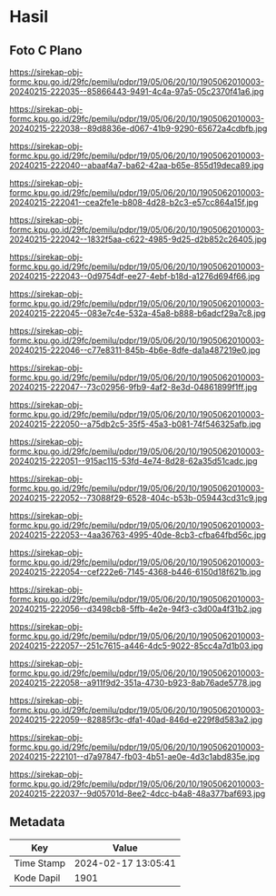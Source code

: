 # Hasil

## Foto C Plano

https://sirekap-obj-formc.kpu.go.id/29fc/pemilu/pdpr/19/05/06/20/10/1905062010003-20240215-222035--85866443-9491-4c4a-97a5-05c2370f41a6.jpg

https://sirekap-obj-formc.kpu.go.id/29fc/pemilu/pdpr/19/05/06/20/10/1905062010003-20240215-222038--89d8836e-d067-41b9-9290-65672a4cdbfb.jpg

https://sirekap-obj-formc.kpu.go.id/29fc/pemilu/pdpr/19/05/06/20/10/1905062010003-20240215-222040--abaaf4a7-ba62-42aa-b65e-855d19deca89.jpg

https://sirekap-obj-formc.kpu.go.id/29fc/pemilu/pdpr/19/05/06/20/10/1905062010003-20240215-222041--cea2fe1e-b808-4d28-b2c3-e57cc864a15f.jpg

https://sirekap-obj-formc.kpu.go.id/29fc/pemilu/pdpr/19/05/06/20/10/1905062010003-20240215-222042--1832f5aa-c622-4985-9d25-d2b852c26405.jpg

https://sirekap-obj-formc.kpu.go.id/29fc/pemilu/pdpr/19/05/06/20/10/1905062010003-20240215-222043--0d9754df-ee27-4ebf-b18d-a1276d694f66.jpg

https://sirekap-obj-formc.kpu.go.id/29fc/pemilu/pdpr/19/05/06/20/10/1905062010003-20240215-222045--083e7c4e-532a-45a8-b888-b6adcf29a7c8.jpg

https://sirekap-obj-formc.kpu.go.id/29fc/pemilu/pdpr/19/05/06/20/10/1905062010003-20240215-222046--c77e8311-845b-4b6e-8dfe-da1a487219e0.jpg

https://sirekap-obj-formc.kpu.go.id/29fc/pemilu/pdpr/19/05/06/20/10/1905062010003-20240215-222047--73c02956-9fb9-4af2-8e3d-04861899f1ff.jpg

https://sirekap-obj-formc.kpu.go.id/29fc/pemilu/pdpr/19/05/06/20/10/1905062010003-20240215-222050--a75db2c5-35f5-45a3-b081-74f546325afb.jpg

https://sirekap-obj-formc.kpu.go.id/29fc/pemilu/pdpr/19/05/06/20/10/1905062010003-20240215-222051--915ac115-53fd-4e74-8d28-62a35d51cadc.jpg

https://sirekap-obj-formc.kpu.go.id/29fc/pemilu/pdpr/19/05/06/20/10/1905062010003-20240215-222052--73088f29-6528-404c-b53b-059443cd31c9.jpg

https://sirekap-obj-formc.kpu.go.id/29fc/pemilu/pdpr/19/05/06/20/10/1905062010003-20240215-222053--4aa36763-4995-40de-8cb3-cfba64fbd56c.jpg

https://sirekap-obj-formc.kpu.go.id/29fc/pemilu/pdpr/19/05/06/20/10/1905062010003-20240215-222054--cef222e6-7145-4368-b446-6150d18f621b.jpg

https://sirekap-obj-formc.kpu.go.id/29fc/pemilu/pdpr/19/05/06/20/10/1905062010003-20240215-222056--d3498cb8-5ffb-4e2e-94f3-c3d00a4f31b2.jpg

https://sirekap-obj-formc.kpu.go.id/29fc/pemilu/pdpr/19/05/06/20/10/1905062010003-20240215-222057--251c7615-a446-4dc5-9022-85cc4a7d1b03.jpg

https://sirekap-obj-formc.kpu.go.id/29fc/pemilu/pdpr/19/05/06/20/10/1905062010003-20240215-222058--a911f9d2-351a-4730-b923-8ab76ade5778.jpg

https://sirekap-obj-formc.kpu.go.id/29fc/pemilu/pdpr/19/05/06/20/10/1905062010003-20240215-222059--82885f3c-dfa1-40ad-846d-e229f8d583a2.jpg

https://sirekap-obj-formc.kpu.go.id/29fc/pemilu/pdpr/19/05/06/20/10/1905062010003-20240215-222101--d7a97847-fb03-4b51-ae0e-4d3c1abd835e.jpg

https://sirekap-obj-formc.kpu.go.id/29fc/pemilu/pdpr/19/05/06/20/10/1905062010003-20240215-222037--9d05701d-8ee2-4dcc-b4a8-48a377baf693.jpg


## Metadata

| Key        | Value               |
| ---------- | ------------------- |
| Time Stamp | 2024-02-17 13:05:41 |
| Kode Dapil | 1901                |




